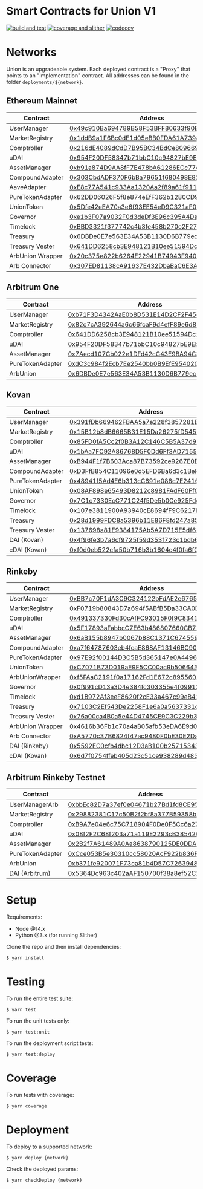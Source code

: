 # Smart Contracts for Union V1

[![build and test](https://github.com/unioncredit/union-v1-contracts/actions/workflows/ci_push.yml/badge.svg)](https://github.com/unioncredit/union-v1-contracts/actions/workflows/ci_push.yml) [![coverage and slither](https://github.com/unioncredit/union-v1-contracts/actions/workflows/ci_pr.yml/badge.svg)](https://github.com/unioncredit/union-v1-contracts/actions/workflows/ci_pr.yml) [![codecov](https://codecov.io/gh/unioncredit/union-v1-contracts/branch/master/graph/badge.svg?token=RWHSS7TLO6)](https://codecov.io/gh/unioncredit/union-v1-contracts)

# Networks

Union is an upgradeable system. Each deployed contract is a "Proxy" that points to an "Implementation" contract. All addresses can be found in the folder `deployments/${network}`.

## Ethereum Mainnet

| Contract         | Address                                                                                                               | Upgradeable |
| ---------------- | --------------------------------------------------------------------------------------------------------------------- | ----------- |
| UserManager      | [0x49c910Ba694789B58F53BFF80633f90B8631c195](https://etherscan.io/address/0x49c910Ba694789B58F53BFF80633f90B8631c195) | ✅          |
| MarketRegistry   | [0x1ddB9a1F6Bc0dE1d05eBB0FDA61A7398641ae6BE](https://etherscan.io/address/0x1ddB9a1F6Bc0dE1d05eBB0FDA61A7398641ae6BE) | ✅          |
| Comptroller      | [0x216dE4089dCdD7B95BC34BdCe809669C788a9A5d](https://etherscan.io/address/0x216dE4089dCdD7B95BC34BdCe809669C788a9A5d) | ✅          |
| uDAI             | [0x954F20DF58347b71bbC10c94827bE9EbC8706887](https://etherscan.io/address/0x954F20DF58347b71bbC10c94827bE9EbC8706887) | ✅          |
| AssetManager     | [0xb91a874D9AA8fF7E478bA61286ECc77c1A3E384d](https://etherscan.io/address/0xb91a874D9AA8fF7E478bA61286ECc77c1A3E384d) | ✅          |
| CompoundAdapter  | [0x303CbdADF370F6bBa79651f680498E829cB860D5](https://etherscan.io/address/0x303CbdADF370F6bBa79651f680498E829cB860D5) | ✅          |
| AaveAdapter      | [0xE8c77A541c933Aa1320Aa2f89a61f91130e4012d](https://etherscan.io/address/0xE8c77A541c933Aa1320Aa2f89a61f91130e4012d) | ✅          |
| PureTokenAdapter | [0x62DD06026F5f8e874eEfF362b1280CD9A2057b7d](https://etherscan.io/address/0x62DD06026F5f8e874eEfF362b1280CD9A2057b7d) | ✅          |
| UnionToken       | [0x5Dfe42eEA70a3e6f93EE54eD9C321aF07A85535C](https://etherscan.io/address/0x5Dfe42eEA70a3e6f93EE54eD9C321aF07A85535C) | ❌          |
| Governor         | [0xe1b3F07a9032F0d3deDf3E96c395A4Da74130f6e](https://etherscan.io/address/0xe1b3F07a9032F0d3deDf3E96c395A4Da74130f6e) | ❌          |
| Timelock         | [0xBBD3321f377742c4b3fe458b270c2F271d3294D8](https://etherscan.io/address/0xBBD3321f377742c4b3fe458b270c2F271d3294D8) | ❌          |
| Treasury         | [0x6DBDe0E7e563E34A53B1130D6B779ec8eD34B4B9](https://etherscan.io/address/0x6DBDe0E7e563E34A53B1130D6B779ec8eD34B4B9) | ❌          |
| Treasury Vester  | [0x641DD6258cb3E948121B10ee51594Dc2A8549fe1](https://etherscan.io/address/0x641DD6258cb3E948121B10ee51594Dc2A8549fe1) | ❌          |
| ArbUnion Wrapper | [0x20c375e822b6264E22941B74943F940A1CfE5F25](https://etherscan.io/address/0x20c375e822b6264E22941B74943F940A1CfE5F25) | ❌          |
| Arb Connector    | [0x307ED81138cA91637E432DbaBaC6E3A42699032a](https://etherscan.io/address/0x307ED81138cA91637E432DbaBaC6E3A42699032a) | ❌          |

## Arbitrum One

| Contract         | Address                                                                                                              | Upgradeable |
| ---------------- | -------------------------------------------------------------------------------------------------------------------- | ----------- |
| UserManager      | [0xb71F3D4342AaE0b8D531E14D2CF2F45d6e458A5F](https://arbiscan.io/address/0xb71F3D4342AaE0b8D531E14D2CF2F45d6e458A5F) | ✅          |
| MarketRegistry   | [0x82c7cA392644a6c66fcaF9d4efF89e6d875D58D9](https://arbiscan.io/address/0x82c7cA392644a6c66fcaF9d4efF89e6d875D58D9) | ✅          |
| Comptroller      | [0x641DD6258cb3E948121B10ee51594Dc2A8549fe1](https://arbiscan.io/address/0x641DD6258cb3E948121B10ee51594Dc2A8549fe1) | ✅          |
| uDAI             | [0x954F20DF58347b71bbC10c94827bE9EbC8706887](https://arbiscan.io/address/0x954F20DF58347b71bbC10c94827bE9EbC8706887) | ✅          |
| AssetManager     | [0x7Aecd107Cb022e1DFd42cC43E9BA94C38BC83275](https://arbiscan.io/address/0x7Aecd107Cb022e1DFd42cC43E9BA94C38BC83275) | ✅          |
| PureTokenAdapter | [0xdC3c984f2Ecb7Ee2540bb0B9EfE9540204cdAB57](https://arbiscan.io/address/0xdC3c984f2Ecb7Ee2540bb0B9EfE9540204cdAB57) | ✅          |
| ArbUnion         | [0x6DBDe0E7e563E34A53B1130D6B779ec8eD34B4B9](https://arbiscan.io/address/0x6DBDe0E7e563E34A53B1130D6B779ec8eD34B4B9) | ❌          |

## Kovan

| Contract         | Address                                                                                                                     | Upgradeable |
| ---------------- | --------------------------------------------------------------------------------------------------------------------------- | ----------- |
| UserManager      | [0x391fDb669462FBAA5a7e228f3857281BeCf235EE](https://kovan.etherscan.io/address/0x391fDb669462FBAA5a7e228f3857281BeCf235EE) | ✅          |
| MarketRegistry   | [0x15B12b8dB6665B31E15Da26275fD54590f2E989c](https://kovan.etherscan.io/address/0x15B12b8dB6665B31E15Da26275fD54590f2E989c) | ✅          |
| Comptroller      | [0x85FD0fA5Cc2f0B3A12C146C5B5A37d9e269b3Ba8](https://kovan.etherscan.io/address/0x85FD0fA5Cc2f0B3A12C146C5B5A37d9e269b3Ba8) | ✅          |
| uDAI             | [0x1bAa7FC92A86768D5F0Dd6Ff3AD7155eCD8cB293](https://kovan.etherscan.io/address/0x1bAa7FC92A86768D5F0Dd6Ff3AD7155eCD8cB293) | ✅          |
| AssetManager     | [0xB944F1f7B603Aca87B73592ce9267E0BA375f4c9](https://kovan.etherscan.io/address/0xB944F1f7B603Aca87B73592ce9267E0BA375f4c9) | ✅          |
| CompoundAdapter  | [0xD3FfB854C11096e0d5EFD6Ba6d3c1BeF4B89add9](https://kovan.etherscan.io/address/0xD3FfB854C11096e0d5EFD6Ba6d3c1BeF4B89add9) | ✅          |
| PureTokenAdapter | [0x48941f5Ad4E6b313cC691e088c7E241617C5a9B2](https://kovan.etherscan.io/address/0x48941f5Ad4E6b313cC691e088c7E241617C5a9B2) | ✅          |
| UnionToken       | [0x08AF898e65493D8212c8981FAdF60Ff023A91150](https://kovan.etherscan.io/address/0x08AF898e65493D8212c8981FAdF60Ff023A91150) | ❌          |
| Governor         | [0x7C1c7330EcC771C24f5De5b0Ce925Fde3A631c45](https://kovan.etherscan.io/address/0x7C1c7330EcC771C24f5De5b0Ce925Fde3A631c45) | ❌          |
| Timelock         | [0x107e3811900A93940cE8694fF9C6217Be900faAF](https://kovan.etherscan.io/address/0x107e3811900A93940cE8694fF9C6217Be900faAF) | ❌          |
| Treasury         | [0x28d1999FDC8a5396b11E86F8fd247a85d4d4D7F9](https://kovan.etherscan.io/address/0x28d1999FDC8a5396b11E86F8fd247a85d4d4D7F9) | ❌          |
| Treasury Vester  | [0x137698a81E9384175Ab5A7D715E5df62DF5E6c16](https://kovan.etherscan.io/address/0x137698a81E9384175Ab5A7D715E5df62DF5E6c16) | ❌          |
| DAI (Kovan)      | [0x4f96fe3b7a6cf9725f59d353f723c1bdb64ca6aa](https://kovan.etherscan.io/address/0x4f96fe3b7a6cf9725f59d353f723c1bdb64ca6aa) | ❌          |
| cDAI (Kovan)     | [0xf0d0eb522cfa50b716b3b1604c4f0fa6f04376ad](https://kovan.etherscan.io/address/0xf0d0eb522cfa50b716b3b1604c4f0fa6f04376ad) | ❌          |

## Rinkeby

| Contract         | Address                                                                                                                       | Upgradeable |
| ---------------- | ----------------------------------------------------------------------------------------------------------------------------- | ----------- |
| UserManager      | [0xBB7c70F1dA3C9C324122bFdAE2e6765F06eAD410](https://rinkeby.etherscan.io/address/0xBB7c70F1dA3C9C324122bFdAE2e6765F06eAD410) | ✅          |
| MarketRegistry   | [0xF0719b80843D7a694f5ABfB5Da33CA0D6A27c596](https://rinkeby.etherscan.io/address/0xF0719b80843D7a694f5ABfB5Da33CA0D6A27c596) | ✅          |
| Comptroller      | [0x491337330Fd30cAfFC93015F0f9C83419d96B413](https://rinkeby.etherscan.io/address/0x491337330Fd30cAfFC93015F0f9C83419d96B413) | ✅          |
| uDAI             | [0x5F17893aFabbcC7E63b486807660CB727BE5E557](https://rinkeby.etherscan.io/address/0x5F17893aFabbcC7E63b486807660CB727BE5E557) | ✅          |
| AssetManager     | [0x6aB155b8947b0067b88C1371C674559A502dDE32](https://rinkeby.etherscan.io/address/0x6aB155b8947b0067b88C1371C674559A502dDE32) | ✅          |
| CompoundAdapter  | [0xa7f64787603eb4fcaE868AF13146BC900F09541F](https://rinkeby.etherscan.io/address/0xa7f64787603eb4fcaE868AF13146BC900F09541F) | ✅          |
| PureTokenAdapter | [0x97E92f00144D3C5B5d365147e0A44962d9E57f15](https://rinkeby.etherscan.io/address/0x97E92f00144D3C5B5d365147e0A44962d9E57f15) | ✅          |
| UnionToken       | [0xC7071B73D019aE9F5CC00ac9b506643b8A6a2b05](https://rinkeby.etherscan.io/address/0xC7071B73D019aE9F5CC00ac9b506643b8A6a2b05) | ❌          |
| ArbUnionWrapper  | [0xf5FAaC2191f0a17162Fd1E672c89556038b7dabc](https://rinkeby.etherscan.io/address/0xf5FAaC2191f0a17162Fd1E672c89556038b7dabc) | ❌          |
| Governor         | [0x0f991cD13a3D4e384fc303355e4f09913eEd3023](https://rinkeby.etherscan.io/address/0x0f991cD13a3D4e384fc303355e4f09913eEd3023) | ❌          |
| Timelock         | [0xd1B972Af3eeF8620f2cE33a467c99eB41E90b52F](https://rinkeby.etherscan.io/address/0xd1B972Af3eeF8620f2cE33a467c99eB41E90b52F) | ❌          |
| Treasury         | [0x7103C2Ef543De2258F1e6a0a5637331d2C5C29b9](https://rinkeby.etherscan.io/address/0x7103C2Ef543De2258F1e6a0a5637331d2C5C29b9) | ❌          |
| Treasury Vester  | [0x76a00ca4B0a5e44D4745CE9C3C229b395a57ccc0](https://rinkeby.etherscan.io/address/0x76a00ca4B0a5e44D4745CE9C3C229b395a57ccc0) | ❌          |
| ArbUnion Wrapper | [0x4616b36Fb1c70a4aB05afb53eDA6E9d09efd1dC9](https://rinkeby.etherscan.io/address/0x4616b36Fb1c70a4aB05afb53eDA6E9d09efd1dC9) | ❌          |
| Arb Connector    | [0xA5770c37B6824f47ac9480F0bE30E2Da6b8Bc199](https://rinkeby.etherscan.io/address/0xA5770c37B6824f47ac9480F0bE30E2Da6b8Bc199) | ❌          |
| DAI (Rinkeby)    | [0x5592EC0cfb4dbc12D3aB100b257153436a1f0FEa](https://rinkeby.etherscan.io/address/0x5592EC0cfb4dbc12D3aB100b257153436a1f0FEa) | ❌          |
| cDAI (Kovan)     | [0x6d7f0754ffeb405d23c51ce938289d4835be3b14](https://rinkeby.etherscan.io/address/0x6d7f0754ffeb405d23c51ce938289d4835be3b14) | ❌          |

## Arbitrum Rinkeby Testnet

| Contract         | Address                                                                                                                      | Upgradeable |
| ---------------- | ---------------------------------------------------------------------------------------------------------------------------- | ----------- |
| UserManagerArb   | [0xbbEc82D7a37ef0e04671b27Bd1fd8CE952AB589E](https://testnet.arbiscan.io/address/0xbbEc82D7a37ef0e04671b27Bd1fd8CE952AB589E) | ✅          |
| MarketRegistry   | [0x29882381C17c50B2f2bf8a377B59358b01f7A026](https://testnet.arbiscan.io/address/0x29882381C17c50B2f2bf8a377B59358b01f7A026) | ✅          |
| Comptroller      | [0xB9A7e04e6c75C718904F0De0F5Cc6a2728a3F50C](https://testnet.arbiscan.io/address/0xB9A7e04e6c75C718904F0De0F5Cc6a2728a3F50C) | ✅          |
| uDAI             | [0x08f2F2C68f203a71a119E2293cB3854261EFAE3d](https://testnet.arbiscan.io/address/0x08f2F2C68f203a71a119E2293cB3854261EFAE3d) | ✅          |
| AssetManager     | [0x2B2f7A61489A0Aa8638790125DE0DDAD9CB5D12e](https://testnet.arbiscan.io/address/0x2B2f7A61489A0Aa8638790125DE0DDAD9CB5D12e) | ✅          |
| PureTokenAdapter | [0xCce053B5e30310cc58020AcF922b836F67C5eD8E](https://testnet.arbiscan.io/address/0xCce053B5e30310cc58020AcF922b836F67C5eD8E) | ✅          |
| ArbUnion         | [0xb371fe920071F73ca81b4D57C72639480F3886a7](https://testnet.arbiscan.io/address/0xb371fe920071F73ca81b4D57C72639480F3886a7) | ❌          |
| DAI (Arbitrum)   | [0x5364Dc963c402aAF150700f38a8ef52C1D7D7F14](https://testnet.arbiscan.io/address/0x5364Dc963c402aAF150700f38a8ef52C1D7D7F14) | ❌          |

# Setup

Requirements:

-   Node @14.x
-   Python @3.x (for running Slither)

Clone the repo and then install dependencies:

```
$ yarn install
```

# Testing

To run the entire test suite:

```
$ yarn test
```

To run the unit tests only:

```
$ yarn test:unit
```

To run the deployment script tests:

```
$ yarn test:deploy
```

# Coverage

To run tests with coverage:

```
$ yarn coverage
```

# Deployment

To deploy to a supported network:

```
$ yarn deploy {network}
```

Check the deployed params:

```
$ yarn checkDeploy {network}
```
